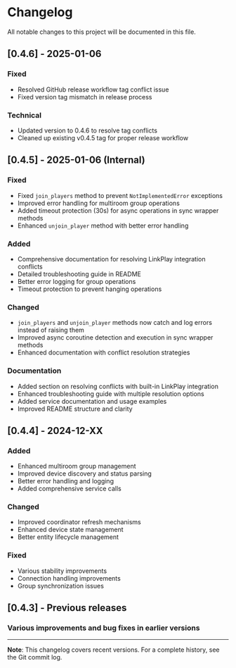 # Changelog

All notable changes to this project will be documented in this file.

## [0.4.6] - 2025-01-06

### Fixed

- Resolved GitHub release workflow tag conflict issue
- Fixed version tag mismatch in release process

### Technical

- Updated version to 0.4.6 to resolve tag conflicts
- Cleaned up existing v0.4.5 tag for proper release workflow

## [0.4.5] - 2025-01-06 (Internal)

### Fixed

- Fixed `join_players` method to prevent `NotImplementedError` exceptions
- Improved error handling for multiroom group operations
- Added timeout protection (30s) for async operations in sync wrapper methods
- Enhanced `unjoin_player` method with better error handling

### Added

- Comprehensive documentation for resolving LinkPlay integration conflicts
- Detailed troubleshooting guide in README
- Better error logging for group operations
- Timeout protection to prevent hanging operations

### Changed

- `join_players` and `unjoin_player` methods now catch and log errors instead of raising them
- Improved async coroutine detection and execution in sync wrapper methods
- Enhanced documentation with conflict resolution strategies

### Documentation

- Added section on resolving conflicts with built-in LinkPlay integration
- Enhanced troubleshooting guide with multiple resolution options
- Added service documentation and usage examples
- Improved README structure and clarity

## [0.4.4] - 2024-12-XX

### Added

- Enhanced multiroom group management
- Improved device discovery and status parsing
- Better error handling and logging
- Added comprehensive service calls

### Changed

- Improved coordinator refresh mechanisms
- Enhanced device state management
- Better entity lifecycle management

### Fixed

- Various stability improvements
- Connection handling improvements
- Group synchronization issues

## [0.4.3] - Previous releases

### Various improvements and bug fixes in earlier versions

---

**Note**: This changelog covers recent versions. For a complete history, see the Git commit log.

